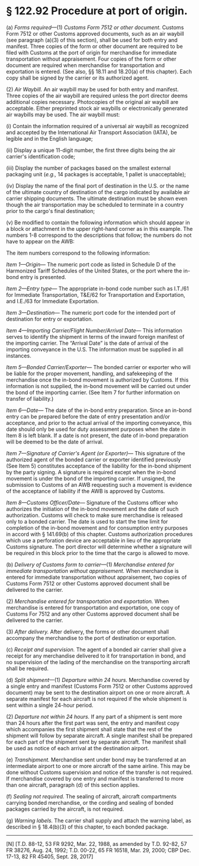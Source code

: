 # § 122.92   Procedure at port of origin.

(a) *Forms required*—(1) *Customs Form 7512 or other document.* Customs Form 7512 or other Customs approved documents, such as an air waybill (see paragraph (a)(3) of this section), shall be used for both entry and manifest. Three copies of the form or other document are required to be filed with Customs at the port of origin for merchandise for immediate transportation without appraisement. Four copies of the form or other document are required when merchandise for transportation and exportation is entered. (See also, §§ 18.11 and 18.20(a) of this chapter). Each copy shall be signed by the carrier or its authorized agent.


(2) *Air Waybill.* An air waybill may be used for both entry and manifest. Three copies of the air waybill are required unless the port director deems additional copies necessary. Photocopies of the original air waybill are acceptable. Either preprinted stock air waybills or electronically generated air waybills may be used. The air waybill must:


(i) Contain the information required of a universal air waybill as recognized and accepted by the International Air Transport Association (IATA), be legible and in the English language;


(ii) Display a unique 11-digit number, the first three digits being the air carrier's identification code;


(iii) Display the number of packages based on the smallest external packaging unit (*e.g.,* 14 packages is acceptable, 1 pallet is unacceptable);


(iv) Display the name of the final port of destination in the U.S. or the name of the ultimate country of destination of the cargo indicated by available air carrier shipping documents. The ultimate destination must be shown even though the air transportation may be scheduled to terminate in a country prior to the cargo's final destination;


(v) Be modified to contain the following information which should appear in a block or attachment in the upper right-hand corner as in this example. The numbers 1-8 correspond to the descriptions that follow; the numbers do not have to appear on the AWB:


The item numbers correspond to the following information:


*Item 1—Origin—* The numeric port code as listed in Schedule D of the Harmonized Tariff Schedules of the United States, or the port where the in-bond entry is presented.


*Item 2—Entry type—* The appropriate in-bond code number such as I.T./61 for Immediate Transportation, T&E/62 for Transportation and Exportation, and I.E./63 for Immediate Exportation.


*Item 3—Destination—* The numeric port code for the intended port of destination for entry or exportation.


*Item 4—Importing Carrier/Flight Number/Arrival Date—* This information serves to identify the shipment in terms of the inward foreign manifest of the importing carrier. The “Arrival Date” is the date of arrival of the importing conveyance in the U.S. The information must be supplied in all instances.


*Item 5—Bonded Carrier/Exporter—* The bonded carrier or exporter who will be liable for the proper movement, handling, and safekeeping of the merchandise once the in-bond movement is authorized by Customs. If this information is not supplied, the in-bond movement will be carried out under the bond of the importing carrier. (See Item 7 for further information on transfer of liability.)


*Item 6—Date—* The date of the in-bond entry preparation. Since an in-bond entry can be prepared before the date of entry presentation and/or acceptance, and prior to the actual arrival of the importing conveyance, this date should only be used for duty assessment purposes when the date in Item 8 is left blank. If a date is not present, the date of in-bond preparation will be deemed to be the date of arrival.


*Item 7—Signature of Carrier's Agent (or Exporter)—* This signature of the authorized agent of the bonded carrier or exporter identified previously (See Item 5) constitutes acceptance of the liability for the in-bond shipment by the party signing. A signature is required except when the in-bond movement is under the bond of the importing carrier. If unsigned, the submission to Customs of an AWB requesting such a movement is evidence of the acceptance of liability if the AWB is approved by Customs.


*Item 8—Customs Officer/Date—* Signature of the Customs officer who authorizes the initiation of the in-bond movement and the date of such authorization. Customs will check to make sure merchandise is released only to a bonded carrier. The date is used to start the time limit for completion of the in-bond movement and for consumption entry purposes in accord with § 141.69(b) of this chapter. Customs authorization procedures which use a perforation device are acceptable in lieu of the appropriate Customs signature. The port director will determine whether a signature will be required in this block prior to the time that the cargo is allowed to move.


(b) *Delivery of Customs form to carrier*—(1) *Merchandise entered for immediate transportation without appraisement.* When merchandise is entered for immediate transportation without appraisement, two copies of Customs Form 7512 or other Customs approved document shall be delivered to the carrier. 


(2) *Merchandise entered for transportation and exportation.* When merchandise is entered for transportation and exportation, one copy of Customs For 7512 and any other Customs approved document shall be delivered to the carrier.


(3) *After delivery.* After delivery, the forms or other document shall accompany the merchandise to the port of destination or exportation.


(c) *Receipt and supervision.* The agent of a bonded air carrier shall give a receipt for any merchandise delivered to it for transportation in bond, and no supervision of the lading of the merchandise on the transporting aircraft shall be required.


(d) *Split shipment*—(1) *Departure within 24 hours.* Merchandise covered by a single entry and manifest (Customs Form 7512 or other Customs approved document) may be sent to the destination airport on one or more aircraft. A separate manifest for each aircraft is not required if the whole shipment is sent within a single 24-hour period.


(2) *Departure not within 24 hours.* If any part of a shipment is sent more than 24 hours after the first part was sent, the entry and manifest copy which accompanies the first shipment shall state that the rest of the shipment will follow by separate aircraft. A single manifest shall be prepared for each part of the shipment sent by separate aircraft. The manifest shall be used as notice of each arrival at the destination airport.


(e) *Transhipment.* Merchandise sent under bond may be transferred at an intermediate airport to one or more aircraft of the same airline. This may be done without Customs supervision and notice of the transfer is not required. If merchandise covered by one entry and manifest is transferred to more than one aircraft, paragraph (d) of this section applies.


(f) *Sealing not required.* The sealing of aircraft, aircraft compartments carrying bonded merchandise, or the cording and sealing of bonded packages carried by the aircraft, is not required.


(g) *Warning labels.* The carrier shall supply and attach the warning label, as described in § 18.4(b)(3) of this chapter, to each bonded package.



---

[N] [T.D. 88-12, 53 FR 9292, Mar. 22, 1988, as amended by T.D. 92-82, 57 FR 38276, Aug. 24, 1992; T.D. 00-22, 65 FR 16518, Mar. 29, 2000; CBP Dec. 17-13, 82 FR 45405, Sept. 28, 2017]




